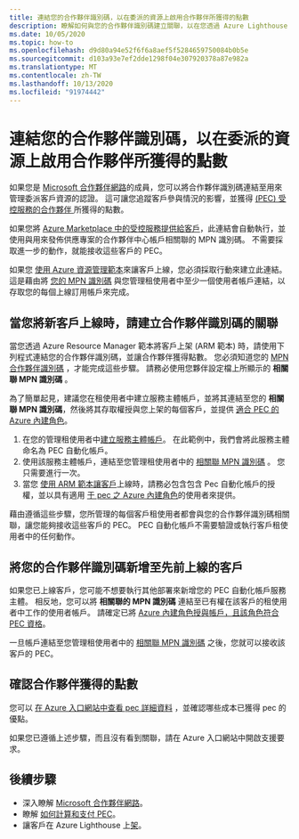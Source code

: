 ```yaml
---
title: 連結您的合作夥伴識別碼，以在委派的資源上啟用合作夥伴所獲得的點數
description: 瞭解如何與您的合作夥伴識別碼建立關聯，以在您透過 Azure Lighthouse 管理的客戶資源上取得合作夥伴所獲得的點數 (PEC) 。
ms.date: 10/05/2020
ms.topic: how-to
ms.openlocfilehash: d9d80a94e52f6f6a8aef5f5284659750084b0b5e
ms.sourcegitcommit: d103a93e7ef2dde1298f04e307920378a87e982a
ms.translationtype: MT
ms.contentlocale: zh-TW
ms.lasthandoff: 10/13/2020
ms.locfileid: "91974442"
---
```

# <a name="link-your-partner-id-to-enable-partner-earned-credit-on-delegated-resources"></a>連結您的合作夥伴識別碼，以在委派的資源上啟用合作夥伴所獲得的點數

如果您是 [Microsoft 合作夥伴網路](https://partner.microsoft.com/)的成員，您可以將合作夥伴識別碼連結至用來管理委派客戶資源的認證。 這可讓您追蹤客戶參與情況的影響，並獲得 [ (PEC) 受控服務的合作夥伴 ](/partner-center/partner-earned-credit)所獲得的點數。

如果您將 [Azure Marketplace 中的受控服務提供給客戶](publish-managed-services-offers.md)，此連結會自動執行，並使用與用來發佈供應專案的合作夥伴中心帳戶相關聯的 MPN 識別碼。 不需要採取進一步的動作，就能接收這些客戶的 PEC。

如果您 [使用 Azure 資源管理範本](onboard-customer.md)來讓客戶上線，您必須採取行動來建立此連結。 這是藉由將 [您的 MPN 識別碼](../../cost-management-billing/manage/link-partner-id.md) 與您管理租使用者中至少一個使用者帳戶連結，以存取您的每個上線訂用帳戶來完成。

## <a name="associate-your-partner-id-when-you-onboard-new-customers"></a>當您將新客戶上線時，請建立合作夥伴識別碼的關聯

當您透過 Azure Resource Manager 範本將客戶上架 (ARM 範本) 時，請使用下列程式連結您的合作夥伴識別碼，並讓合作夥伴獲得點數。 您必須知道您的 [MPN 合作夥伴識別碼](/partner-center/partner-center-account-setup#locate-your-mpn-id) ，才能完成這些步驟。 請務必使用您夥伴設定檔上所顯示的 **相關聯 MPN 識別碼** 。

為了簡單起見，建議您在租使用者中建立服務主體帳戶，並將其連結至您的 **相關聯 MPN 識別碼**，然後將其存取權授與您上架的每個客戶，並提供 [適合 PEC 的 Azure 內建角色](/partner-center/azure-roles-perms-pec)。

1. 在您的管理租使用者中[建立服務主體帳戶](../../active-directory/develop/howto-authenticate-service-principal-powershell.md)。 在此範例中，我們會將此服務主體命名為 PEC 自動化帳戶。
1. 使用該服務主體帳戶，連結至您管理租使用者中的 [相關聯 MPN 識別碼](../../cost-management-billing/manage/link-partner-id.md#link-to-a-partner-id) 。 您只需要進行一次。
1. 當您 [使用 ARM 範本讓客戶](onboard-customer.md)上線時，請務必包含包含 Pec 自動化帳戶的授權，並以具有適用 [于 pec 之 Azure 內建角色](/partner-center/azure-roles-perms-pec)的使用者來提供。

藉由遵循這些步驟，您所管理的每個客戶租使用者都會與您的合作夥伴識別碼相關聯，讓您能夠接收這些客戶的 PEC。 PEC 自動化帳戶不需要驗證或執行客戶租使用者中的任何動作。

## <a name="add-your-partner-id-to-previously-onboarded-customers"></a>將您的合作夥伴識別碼新增至先前上線的客戶

如果您已上線客戶，您可能不想要執行其他部署來新增您的 PEC 自動化帳戶服務主體。 相反地，您可以將 **相關聯的 MPN 識別碼** 連結至已有權在該客戶的租使用者中工作的使用者帳戶。 請確定已將 [Azure 內建角色授與帳戶，且該角色符合 PEC 資格](/partner-center/azure-roles-perms-pec)。

一旦帳戶連結至您管理租使用者中的 [相關聯 MPN 識別碼](../../cost-management-billing/manage/link-partner-id.md#link-to-a-partner-id) 之後，您就可以接收該客戶的 PEC。

## <a name="confirm-partner-earned-credit"></a>確認合作夥伴獲得的點數

您可以 [在 Azure 入口網站中查看 pec 詳細資料](/partner-center/partner-earned-credit-explanation#azure-cost-management) ，並確認哪些成本已獲得 pec 的優點。

如果您已遵循上述步驟，而且沒有看到關聯，請在 Azure 入口網站中開啟支援要求。

## <a name="next-steps"></a>後續步驟

- 深入瞭解 [Microsoft 合作夥伴網路](/partner-center/mpn-overview)。
- 瞭解 [如何計算和支付 PEC](/partner-center/partner-earned-credit-explanation)。
- 讓客戶在 Azure Lighthouse 上[架](onboard-customer.md)。